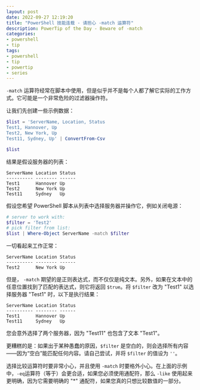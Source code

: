 ```yaml
---
layout: post
date: 2022-09-27 12:19:20
title: "PowerShell 技能连载 - 请担心 -match 运算符"
description: PowerTip of the Day - Beware of -match
categories:
- powershell
- tip
tags:
- powershell
- tip
- powertip
- series
---
```

`-match` 运算符经常在脚本中使用，但是似乎并不是每个人都了解它实际的工作方式。它可能是一个非常危险的过滤器操作符。

让我们先创建一些示例数据：

```powershell
$list = 'ServerName, Location, Status
Test1, Hannover, Up
Test2, New York, Up
Test11, Sydney, Up' | ConvertFrom-Csv

$list
```

结果是假设服务器的列表：

    ServerName Location Status
    ---------- -------- ------
    Test1      Hannover Up
    Test2      New York Up
    Test11     Sydney   Up

假设您希望 PowerShell 脚本从列表中选择服务器并操作它，例如关闭电源：

```powershell
# server to work with:
$filter = 'Test2'
# pick filter from list:
$list | Where-Object ServerName -match $filter
```

一切看起来工作正常：

    ServerName Location Status
    ---------- -------- ------
    Test2      New York Up

但是， `-match` 期望的是正则表达式，而不仅仅是纯文本。另外，如果在文本中的任意位置找到了匹配的表达式，则它将返回 `$true`。将 `$filter` 改为 "Test1" 以选择服务器 "Test1" 时，以下是执行结果：

    ServerName Location Status
    ---------- -------- ------
    Test1      Hannover Up
    Test11     Sydney   Up

您会意外选择了两个服务器，因为 "Test11" 也包含了文本 "Test1"。

更糟糕的是：如果出于某种愚蠢的原因，`$filter` 是空白的，则会选择所有内容——因为“空白”能匹配任何内容。请自己尝试，并将 `$filter` 的值设为 `''`。

选择比较运算符时要非常小心，并且使用 `-match` 时要格外小心。在上面的示例中，`-eq`运算符（等于）会更合适，如果您必须使用通配符，那么 `-like` 使用起来更明确，因为它需要明确的 "*" 通配符，如果您真的只想比较数值的一部分。

<!--本文国际来源：[Beware of -match](https://blog.idera.com/database-tools/beware-of--match)-->

